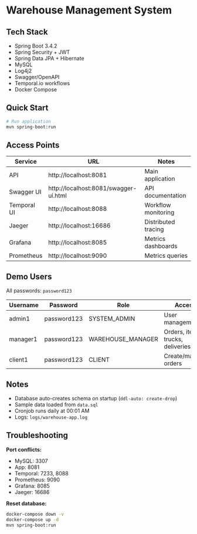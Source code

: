 # Warehouse Management System

## Tech Stack

- Spring Boot 3.4.2
- Spring Security + JWT
- Spring Data JPA + Hibernate
- MySQL
- Log4j2
- Swagger/OpenAPI
- Temporal.io workflows
- Docker Compose

## Quick Start

```bash
# Run application
mvn spring-boot:run
```

## Access Points

| Service | URL | Notes |
|---------|-----|-------|
| API | http://localhost:8081 | Main application |
| Swagger UI | http://localhost:8081/swagger-ui.html | API documentation |
| Temporal UI | http://localhost:8088 | Workflow monitoring |
| Jaeger | http://localhost:16686 | Distributed tracing |
| Grafana | http://localhost:8085 | Metrics dashboards |
| Prometheus | http://localhost:9090 | Metrics queries |

## Demo Users

All passwords: `password123`

| Username | Password | Role | Access |
|----------|----------|------|--------|
| admin1 | password123 | SYSTEM_ADMIN | User management |
| manager1 | password123 | WAREHOUSE_MANAGER | Orders, items, trucks, deliveries |
| client1 | password123 | CLIENT | Create/manage orders |

## Notes

- Database auto-creates schema on startup (`ddl-auto: create-drop`)
- Sample data loaded from `data.sql`
- Cronjob runs daily at 00:01 AM
- Logs: `logs/warehouse-app.log`

## Troubleshooting

**Port conflicts:**
- MySQL: 3307
- App: 8081
- Temporal: 7233, 8088
- Prometheus: 9090
- Grafana: 8085
- Jaeger: 16686

**Reset database:**
```bash
docker-compose down -v
docker-compose up -d
mvn spring-boot:run
```